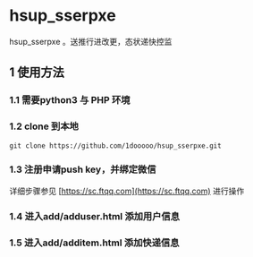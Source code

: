 # **hsup_sserpxe**

hsup_sserpxe 。送推行进改更，态状递快控监

## 1 使用方法

### 1.1 需要python3 与 PHP 环境

### 1.2 clone 到本地

``` url
git clone https://github.com/1dooooo/hsup_sserpxe.git
```

### 1.3 注册申请push key，并绑定微信

详细步骤参见  [https://sc.ftqq.com](https://sc.ftqq.com) 进行操作

### 1.4 进入add/adduser.html 添加用户信息

### 1.5 进入add/additem.html 添加快递信息